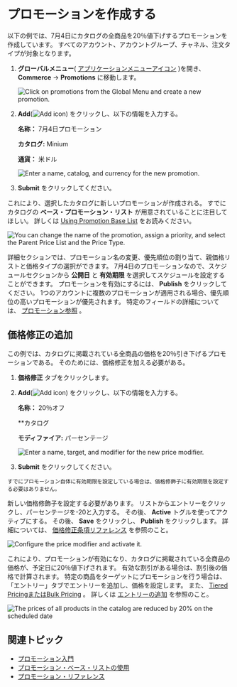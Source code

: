 # プロモーションを作成する

以下の例では、7月4日にカタログの全商品を20％値下げするプロモーションを作成しています。 すべてのアカウント、アカウントグループ、チャネル、注文タイプが対象となります。

1. **グローバルメニュー**( [アプリケーションメニューアイコン](../../images/icon-applications-menu.png) )を開き、 **Commerce** &rarr; **Promotions** に移動します。

   ![Click on promotions from the Global Menu and create a new promotion.](./creating-a-promotion/images/01.png)

1. **Add**(![Add icon](../../images/icon-add.png)) をクリックし、以下の情報を入力する。

   **名称：** 7月4日プロモーション

   **カタログ:** Minium

   **通貨：** 米ドル

   ![Enter a name, catalog, and currency for the new promotion.](./creating-a-promotion/images/02.png)

1. **Submit** をクリックしてください。

これにより、選択したカタログに新しいプロモーションが作成される。 すでにカタログの **ベース・プロモーション・リスト** が用意されていることに注目してほしい。 詳しくは [Using Promotion Base List](./using-the-promotion-base-list.md) をお読みください。

![You can change the name of the promotion, assign a priority, and select the Parent Price List and the Price Type.](./creating-a-promotion/images/03.png)

詳細セクションでは、プロモーション名の変更、優先順位の割り当て、親価格リストと価格タイプの選択ができます。 7月4日のプロモーションなので、スケジュールセクションから **公開日** と **有効期限** を選択してスケジュールを設定することができます。 プロモーションを有効にするには、 **Publish** をクリックしてください。 1つのアカウントに複数のプロモーションが適用される場合、優先順位の高いプロモーションが優先されます。 特定のフィールドの詳細については、 [プロモーション参照](./promotions-reference.md) 。

## 価格修正の追加

この例では、カタログに掲載されている全商品の価格を20％引き下げるプロモーションである。 そのためには、価格修正を加える必要がある。

1. **価格修正** タブをクリックします。

1. **Add**(![Add icon](../../images/icon-add.png)) をクリックし、以下の情報を入力する。

   **名称：** 20％オフ

   **カタログ

   **モディファイア:** パーセンテージ

   ![Enter a name, target, and modifier for the new price modifier.](./creating-a-promotion/images/04.png)

1. **Submit** をクリックしてください。

```{note}
すでにプロモーション自体に有効期限を設定している場合は、価格修飾子に有効期限を設定する必要はありません。
```

新しい価格修飾子を設定する必要があります。 リストからエントリーをクリックし、パーセンテージを-20と入力する。 その後、 **Active** トグルを使ってアクティブにする。 その後、 **Save** をクリックし、 **Publish** をクリックします。 詳細については、 [価格修正条項リファレンス](./promotions-reference.md#price-modifiers-reference) を参照のこと。

![Configure the price modifier and activate it.](./creating-a-promotion/images/05.png)

これにより、プロモーションが有効になり、カタログに掲載されている全商品の価格が、予定日に20％値下げされます。 有効な割引がある場合は、割引後の価格で計算されます。 特定の商品をターゲットにプロモーションを行う場合は、「エントリー」タブでエントリーを追加し、価格を設定します。 また、 [Tiered PricingまたはBulk Pricing](./../using-price-tiers.md#bulk-pricing-vs-tier-pricing) 。 詳しくは [エントリーの追加](./using-the-promotion-base-list.md#adding-entries) を参照のこと。

![The prices of all products in the catalog are reduced by 20% on the scheduled date](./creating-a-promotion/images/06.png)

## 関連トピック

* [プロモーション入門](./introduction-to-promotions.md)
* [プロモーション・ベース・リストの使用](./using-the-promotion-base-list.md)
* [プロモーション・リファレンス](./promotions-reference.md)
